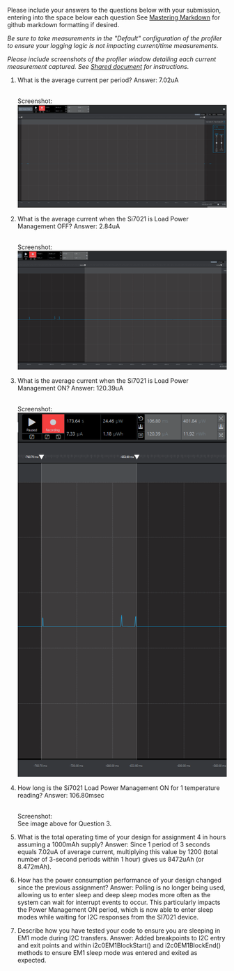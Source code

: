 Please include your answers to the questions below with your submission, entering into the space below each question
See [Mastering Markdown](https://guides.github.com/features/mastering-markdown/) for github markdown formatting if desired.

*Be sure to take measurements in the "Default" configuration of the profiler to ensure your logging logic is not impacting current/time measurements.*

*Please include screenshots of the profiler window detailing each current measurement captured.  See [Shared document](https://docs.google.com/document/d/1Ro9G2Nsr_ZXDhBYJ6YyF9CPivb--6UjhHRmVhDGySag/edit?usp=sharing) for instructions.* 

1. What is the average current per period?
   Answer:
   7.02uA

   <br>Screenshot:  
   ![Avg_current_per_period](assignment4_screenshots/Assignment4Q1_Screenshot.PNG)  

2. What is the average current when the Si7021 is Load Power Management OFF?
   Answer:
   2.84uA

   <br>Screenshot:  
   ![Avg_current_LPM_Off](assignment4_screenshots/Assignment4Q2_Screenshot.PNG)

3. What is the average current when the Si7021 is Load Power Management ON?
   Answer:
   120.39uA

   <br>Screenshot:  
   ![Avg_current_LPM_Off](assignment4_screenshots/Assignment4Q3_Screenshot.PNG)

4. How long is the Si7021 Load Power Management ON for 1 temperature reading?
   Answer:
   106.80msec

   <br>Screenshot:  
   See image above for Question 3.

5. What is the total operating time of your design for assignment 4 in hours assuming a 1000mAh supply?
   Answer:
   Since 1 period of 3 seconds equals 7.02uA of average current, multiplying this value by 1200 (total number of 3-second periods within 1 hour) gives us 8472uAh (or 8.472mAh).

6. How has the power consumption performance of your design changed since the previous assignment?
   Answer:
   Polling is no longer being used, allowing us to enter sleep and deep sleep modes more often as the system can wait for interrupt events to occur. This particularly impacts the Power Management ON period, which is now able to enter sleep modes while waiting for I2C responses from the SI7021 device.

7. Describe how you have tested your code to ensure you are sleeping in EM1 mode during I2C transfers.
   Answer:
   Added breakpoints to I2C entry and exit points and within i2c0EM1BlockStart() and i2c0EM1BlockEnd() methods to ensure EM1 sleep mode was entered and exited as expected.
